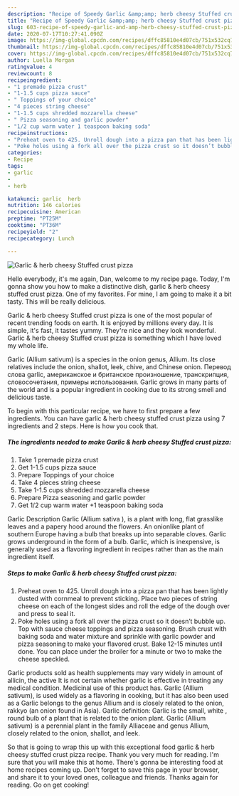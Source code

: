 ```yaml
---
description: "Recipe of Speedy Garlic &amp;amp; herb cheesy Stuffed crust pizza"
title: "Recipe of Speedy Garlic &amp;amp; herb cheesy Stuffed crust pizza"
slug: 603-recipe-of-speedy-garlic-and-amp-herb-cheesy-stuffed-crust-pizza
date: 2020-07-17T10:27:41.090Z
image: https://img-global.cpcdn.com/recipes/dffc85810e4d07cb/751x532cq70/garlic-herb-cheesy-stuffed-crust-pizza-recipe-main-photo.jpg
thumbnail: https://img-global.cpcdn.com/recipes/dffc85810e4d07cb/751x532cq70/garlic-herb-cheesy-stuffed-crust-pizza-recipe-main-photo.jpg
cover: https://img-global.cpcdn.com/recipes/dffc85810e4d07cb/751x532cq70/garlic-herb-cheesy-stuffed-crust-pizza-recipe-main-photo.jpg
author: Luella Morgan
ratingvalue: 4
reviewcount: 8
recipeingredient:
- "1 premade pizza crust"
- "1-1.5 cups pizza sauce"
- " Toppings of your choice"
- "4 pieces string cheese"
- "1-1.5 cups shredded mozzarella cheese"
- " Pizza seasoning and garlic powder"
- "1/2 cup warm water 1 teaspoon baking soda"
recipeinstructions:
- "Preheat oven to 425. Unroll dough into a pizza pan that has been lightly dusted with cornmeal to prevent sticking. Place two pieces of string cheese on each of the longest sides and roll the edge of the dough over and press to seal it."
- "Poke holes using a fork all over the pizza crust so it doesn’t bubble up. Top with sauce cheese toppings and pizza seasoning. Brush crust with baking soda and water mixture and sprinkle with garlic powder and pizza seasoning to make your flavored crust. Bake 12-15 minutes until done. You can place under the broiler for a minute or two to make the cheese speckled."
categories:
- Recipe
tags:
- garlic
- 
- herb

katakunci: garlic  herb 
nutrition: 146 calories
recipecuisine: American
preptime: "PT25M"
cooktime: "PT36M"
recipeyield: "2"
recipecategory: Lunch

---
```



![Garlic &amp; herb cheesy Stuffed crust pizza](https://img-global.cpcdn.com/recipes/dffc85810e4d07cb/751x532cq70/garlic-herb-cheesy-stuffed-crust-pizza-recipe-main-photo.jpg)

Hello everybody, it's me again, Dan, welcome to my recipe page. Today, I'm gonna show you how to make a distinctive dish, garlic &amp; herb cheesy stuffed crust pizza. One of my favorites. For mine, I am going to make it a bit tasty. This will be really delicious.

Garlic &amp; herb cheesy Stuffed crust pizza is one of the most popular of recent trending foods on earth. It is enjoyed by millions every day. It is simple, it's fast, it tastes yummy. They're nice and they look wonderful. Garlic &amp; herb cheesy Stuffed crust pizza is something which I have loved my whole life.

Garlic (Allium sativum) is a species in the onion genus, Allium. Its close relatives include the onion, shallot, leek, chive, and Chinese onion. Перевод слова garlic, американское и британское произношение, транскрипция, словосочетания, примеры использования. Garlic grows in many parts of the world and is a popular ingredient in cooking due to its strong smell and delicious taste.


To begin with this particular recipe, we have to first prepare a few ingredients. You can have garlic &amp; herb cheesy stuffed crust pizza using 7 ingredients and 2 steps. Here is how you cook that.

<!--inarticleads1-->

##### The ingredients needed to make Garlic &amp; herb cheesy Stuffed crust pizza:

1. Take 1 premade pizza crust
1. Get 1-1.5 cups pizza sauce
1. Prepare  Toppings of your choice
1. Take 4 pieces string cheese
1. Take 1-1.5 cups shredded mozzarella cheese
1. Prepare  Pizza seasoning and garlic powder
1. Get 1/2 cup warm water +1 teaspoon baking soda


Garlic Description Garlic (Allium sativa ), is a plant with long, flat grasslike leaves and a papery hood around the flowers. An onionlike plant of southern Europe having a bulb that breaks up into separable cloves. Garlic grows underground in the form of a bulb. Garlic, which is inexpensive, is generally used as a flavoring ingredient in recipes rather than as the main ingredient itself. 

<!--inarticleads2-->

##### Steps to make Garlic &amp; herb cheesy Stuffed crust pizza:

1. Preheat oven to 425. Unroll dough into a pizza pan that has been lightly dusted with cornmeal to prevent sticking. Place two pieces of string cheese on each of the longest sides and roll the edge of the dough over and press to seal it.
1. Poke holes using a fork all over the pizza crust so it doesn’t bubble up. Top with sauce cheese toppings and pizza seasoning. Brush crust with baking soda and water mixture and sprinkle with garlic powder and pizza seasoning to make your flavored crust. Bake 12-15 minutes until done. You can place under the broiler for a minute or two to make the cheese speckled.


Garlic products sold as health supplements may vary widely in amount of allicin, the active It is not certain whether garlic is effective in treating any medical condition. Medicinal use of this product has. Garlic (Allium sativum), is used widely as a flavoring in cooking, but it has also been used as a Garlic belongs to the genus Allium and is closely related to the onion, rakkyo (an onion found in Asia). Garlic definition: Garlic is the small, white , round bulb of a plant that is related to the onion plant. Garlic (Allium sativum) is a perennial plant in the family Alliaceae and genus Allium, closely related to the onion, shallot, and leek. 

So that is going to wrap this up with this exceptional food garlic &amp; herb cheesy stuffed crust pizza recipe. Thank you very much for reading. I'm sure that you will make this at home. There's gonna be interesting food at home recipes coming up. Don't forget to save this page in your browser, and share it to your loved ones, colleague and friends. Thanks again for reading. Go on get cooking!
